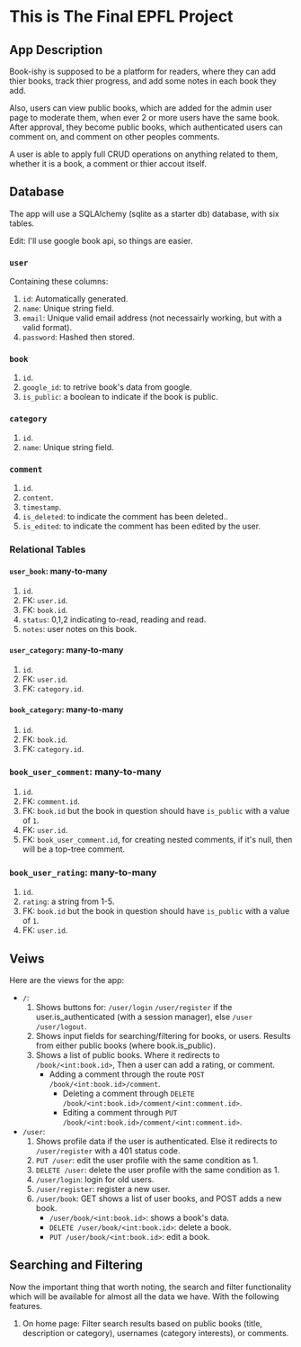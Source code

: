 # This is The Final EPFL Project

## App Description

Book-ishy is supposed to be a platform for readers, where they can add thier books, track thier progress, and add some notes in each book they add.

Also, users can view public books, which are added for the admin user page to moderate them, when ever 2 or more users have the same book. After approval, they become public books, which authenticated users can comment on, and comment on other peoples comments.

A user is able to apply full CRUD operations on anything related to them, whether it is a book, a comment or thier accout itself.

## Database

The app will use a SQLAlchemy (sqlite as a starter db) database, with six tables.

Edit: I'll use google book api, so things are easier.

### `user`

Containing these columns:

1. `id`: Automatically generated.
2. `name`: Unique string field.
3. `email`: Unique valid email address (not necessairly working, but with a valid format).
4. `password`: Hashed then stored.

### `book`

1. `id`.
2. `google_id`: to retrive book's data from google.
4. `is_public`: a boolean to indicate if the book is public.

### `category`

1. `id`.
2. `name`: Unique string field.

### `comment`

1. `id`.
2. `content`.
3. `timestamp`.
4. `is_deleted`: to indicate the comment has been deleted..
5. `is_edited`: to indicate the comment has been edited by the user.

### Relational Tables

#### `user_book`: many-to-many

1. `id`.
2. FK: `user.id`.
3. FK: `book.id`.
4. `status`: 0,1,2 indicating to-read, reading and read.
5. `notes`: user notes on this book.

#### `user_category`: many-to-many

1. `id`.
2. FK: `user.id`.
3. FK: `category.id`.

#### `book_category`: many-to-many

1. `id`.
2. FK: `book.id`.
3. FK: `category.id`.

### `book_user_comment`: many-to-many

1. `id`.
2. FK: `comment.id`.
3. FK: `book.id` but the book in question should have `is_public` with a value of `1`.
4. FK: `user.id`.
5. FK: `book_user_comment.id`, for creating nested comments, if it's null, then will be a top-tree comment.

### `book_user_rating`: many-to-many

1. `id`.
2. `rating`: a string from 1-5.
3. FK: `book.id` but the book in question should have `is_public` with a value of `1`.
4. FK: `user.id`.

## Veiws

Here are the views for the app:

- `/`:
  1. Shows buttons for: `/user/login` `/user/register` if the user.is_authenticated (with a session manager), else `/user` `/user/logout`.
  2. Shows input fields for searching/filtering for books, or users. Results from either public books (where book.is_public).
  3. Shows a list of public books. Where it redirects to `/book/<int:book.id>`, Then a user can add a rating, or comment.
     * Adding a comment through the route `POST /book/<int:book.id>/comment`.
       - Deleting a comment through `DELETE /book/<int:book.id>/comment/<int:comment.id>`.
       - Editing a comment through `PUT /book/<int:book.id>/comment/<int:comment.id>`.
- `/user`:
  1. Shows profile data if the user is authenticated. Else it redirects to `/user/register` with a 401 status code.
  2.  `PUT /user`: edit the user profile with the same condition as 1.
  3.  `DELETE /user`: delete the user profile with the same condition as 1.
  4.  `/user/login`: login for old users.
  5.  `/user/register`: register a new user.
  6.  `/user/book`: GET shows a list of user books, and POST adds a new book.
      * `/user/book/<int:book.id>`: shows a book's data.
      * `DELETE /user/book/<int:book.id>`: delete a book.
      * `PUT /user/book/<int:book.id>`: edit a book.

## Searching and Filtering

Now the important thing that worth noting, the search and filter functionality which will be available for almost all the data we have. With the following features.

1. On home page: Filter search results based on public books (title, description or category), usernames (category interests), or comments.
